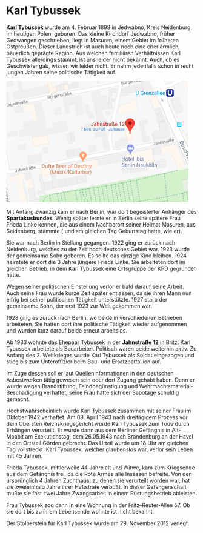 # Karl Tybussek

**Karl Tybussek** wurde am 4. Februar 1898 in Jedwabno, Kreis Neidenburg, im heutigen Polen, geboren. Das kleine Kirchdorf Jedwabno, früher Gedwangen geschrieben, liegt in Masuren, einem Gebiet im früheren Ostpreußen. Dieser Landstrich ist auch heute noch eine eher ärmlich, bäuerlich geprägte Region. Aus welchen familiären Verhältnissen Karl Tybussek allerdings stammt, ist uns leider nicht bekannt. Auch, ob es Geschwister gab, wissen wir leider nicht. Er nahm jedenfalls schon in recht jungen Jahren seine politische Tätigkeit auf.

![Karte Jahnstraße 12](images/jahnstrasse12.png)

Mit Anfang zwanzig kam er nach Berlin, war dort begeisterter Anhänger des **Spartakusbundes**. Wenig später lernte er in Berlin seine spätere Frau Frieda Linke kennen, die aus einem Nachbarort seiner Heimat Masuren, aus Seidenberg, stammte ( und am gleichen Tag Geburtstag hatte, wie er).

Sie war nach Berlin in Stellung gegangen. 1922 ging er zurück nach Neidenburg, welches zu der Zeit noch deutsches Gebiet war. 1923 wurde der gemeinsame Sohn geboren. Es sollte das einzige Kind bleiben. 1924 heiratete er dort die 3 Jahre jüngere Frieda Linke. Sie arbeiteten dort im gleichen Betrieb, in dem Karl Tybussek eine Ortsgruppe der KPD gegründet hatte.

Wegen seiner politischen Einstellung verlor er bald darauf seine Arbeit. Auch seine Frau wurde kurze Zeit später entlassen, da sie ihren Mann nun eifrig bei seiner politischen Tätigkeit unterstützte. 1927 starb der gemeinsame Sohn, der erst 1923 zur Welt gekommen war.

1928 ging es zurück nach Berlin, wo beide in verschiedenen Betrieben arbeiteten. Sie hatten dort ihre politische Tätigkeit wieder aufgenommen und wurden kurz darauf beide erneut arbeitslos.

Ab 1933 wohnte das Ehepaar Tybussek in der **Jahnstraße 12** in Britz. Karl Tybussek arbeitete als Bauarbeiter. Politisch waren beide weiterhin aktiv. Zu Anfang des 2. Weltkrieges wurde Karl Tybussek als Soldat eingezogen und stieg bis zum Unteroffizier beim Bau- und Ersatzbattallion auf.

Im Zuge dessen soll er laut Quelleninformationen in den deutschen Asbestwerken tätig gewesen sein oder dort Zugang gehabt haben. Denn er wurde wegen Brandstiftung, Feindbegünstigung und Wehrmachtsmaterial-Beschädigung verhaftet, seine Frau hatte sich der Sabotage schuldig gemacht.

Höchstwahrscheinlich wurde Karl Tybussek zusammen mit seiner Frau im Oktober 1942 verhaftet. Am 09. April 1943 nach dreitägigem Prozess vor dem Obersten Reichskriegsgericht wurde Karl Tybussek zum Tode durch Erhängen verurteilt. Er wurde dann aus dem Berliner Gefängnis in Alt-Moabit am Exekutionstag, dem 26.05.1943 nach Brandenburg an der Havel in den Ortsteil Görden gebracht. Das Urteil wurde um 18 Uhr am gleichen Tag vollstreckt. Karl Tybussek, welcher glaubenslos war, verlor sein Leben mit 45 Jahren.

Frieda Tybussek, mittlerweile 44 Jahre alt und Witwe, kam zum Kriegsende aus dem Gefängnis frei, da die Rote Armee alle Insassen befreite. Von den ursprünglich 4 Jahren Zuchthaus, zu denen sie verurteilt worden war, hat sie zweieinhalb Jahre ihrer Haftstrafe verbüßt. In dieser Gefangenschaft mußte sie fast zwei Jahre Zwangsarbeit in einem Rüstungsbetrieb ableisten.

Frau Tybussek zog dann in eine Wohnung in der Fritz–Reuter-Allee 57. Ob sie dort bis zu ihrem Lebensende wohnte ist nicht bekannt.

Der Stolperstein für Karl Tybussek wurde am 29. November 2012 verlegt.